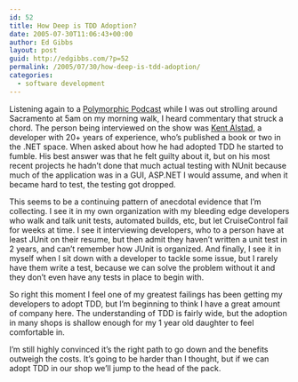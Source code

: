 ```yaml
---
id: 52
title: How Deep is TDD Adoption?
date: 2005-07-30T11:06:43+00:00
author: Ed Gibbs
layout: post
guid: http://edgibbs.com/?p=52
permalink: /2005/07/30/how-deep-is-tdd-adoption/
categories:
  - software development
---
```

Listening again to a [Polymorphic Podcast](http://www.drazz75.com/) while I was out strolling around Sacramento at 5am on my morning walk, I heard commentary that struck a chord. The person being interviewed on the show was [Kent Alstad](http://www.sdc.nl/sessions/SpeakerInfo.aspx?Id=ALSTAD), a developer with 20+ years of experience, who&#8217;s published a book or two in the .NET space. When asked about how he had adopted TDD he started to fumble. His best answer was that he felt guilty about it, but on his most recent projects he hadn&#8217;t done that much actual testing with NUnit because much of the application was in a GUI, ASP.NET I would assume, and when it became hard to test, the testing got dropped.

This seems to be a continuing pattern of anecdotal evidence that I&#8217;m collecting. I see it in my own organization with my bleeding edge developers who walk and talk unit tests, automated builds, etc, but let CruiseControl fail for weeks at time. I see it interviewing developers, who to a person have at least JUnit on their resume, but then admit they haven&#8217;t written a unit test in 2 years, and can&#8217;t remember how JUnit is organized. And finally, I see it in myself when I sit down with a developer to tackle some issue, but I rarely have them write a test, because we can solve the problem without it and they don&#8217;t even have any tests in place to begin with.

So right this moment I feel one of my greatest failings has been getting my developers to adopt TDD, but I&#8217;m beginning to think I have a great amount of company here. The understanding of TDD is fairly wide, but the adoption in many shops is shallow enough for my 1 year old daughter to feel comfortable in. 

I&#8217;m still highly convinced it&#8217;s the right path to go down and the benefits outweigh the costs. It&#8217;s going to be harder than I thought, but if we can adopt TDD in our shop we&#8217;ll jump to the head of the pack.